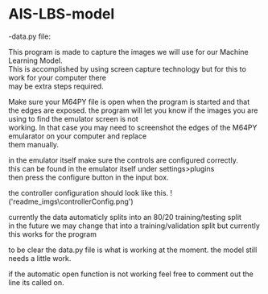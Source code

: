 # AIS-LBS-model
-data.py file:
  
This program is made to capture the images we will use for our Machine Learning Model.  
This is accomplished by using screen capture technology but for this to work for your computer there  
may be extra steps required.  
  
Make sure your M64PY file is open when the program is started and that the edges are exposed. 
the program will let you know if the images you are using to find the emulator screen is not  
working. In that case you may need to screenshot the edges of the M64PY emularator on your computer and replace  
them manually.  

in the emulator itself make sure the controls are configured correctly.  
this can be found in the emulator itself under  settings>plugins  
then press the configure button in the input box.

the controller configuration should look like this.
!('readme_imgs\controllerConfig.png')

currently the data automaticly splits into an 80/20 training/testing split  
in the future we may change that into a training/validation split but currently  
this works for the program
  
to be clear the data.py file is what is working at the moment. the model still needs a little work.

if the automatic open function is not working feel free to comment out the line its called on.